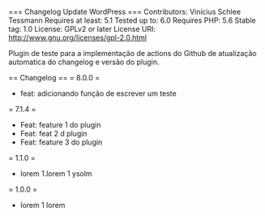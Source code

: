 === Changelog Update WordPress ===
Contributors: Vinícius Schlee Tessmann
Requires at least: 5.1
Tested up to: 6.0
Requires PHP: 5.6
Stable tag: 1.0
License: GPLv2 or later
License URI: http://www.gnu.org/licenses/gpl-2.0.html

Plugin de teste para a implementação de actions do Github de atualização automatica do changelog e versão do plugin.

== Changelog ==
= 8.0.0 =
 * feat: adicionando função de escrever um teste
 
= 7.1.4 =
 * Feat: feature 1 do plugin
 * Feat: feat 2 d plugin
 * Feat: feature 3 do plugin
 
= 1.1.0 =
* lorem 1.lorem 1 ysolm

= 1.0.0 =
* lorem 1 lorem 
